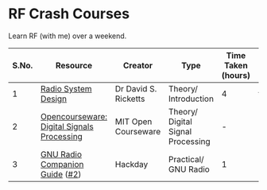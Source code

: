 # RF Crash Courses

Learn RF (with me) over a weekend. 

| S.No. | Resource | Creator | Type | Time Taken (hours) | Notes |
|---|---|---|---|---|---|
| 1 | [Radio System Design](https://youtube.com/playlist?list=PLGF140BA5wtWgW9bAd6DtF3MaYbhPtFwd&si=Bu5R834sA-UY8G6g) | Dr David S. Ricketts | Theory/ Introduction | 4 | [Notes](RF_System_Design.pdf)/ Incomplete |
| 2 | [Opencourseware: Digital Signals Processing](https://ocw.mit.edu/courses/res-6-008-digital-signal-processing-spring-2011/) | MIT Open Courseware | Theory/ Digital Signal Processing | - | - |
| 3 | [GNU Radio Companion Guide](https://www.youtube.com/watch?v=ufxBX_uNCa0) ([#2](https://www.youtube.com/watch?v=m0GGBFBWFfU)) | Hackday | Practical/ GNU Radio | 1 | - |

